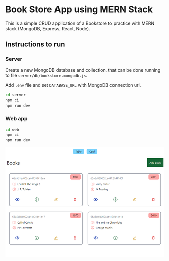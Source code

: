 # Book Store App using MERN Stack

This is a simple CRUD application of a Bookstore to practice with MERN stack (MongoDB, Express, React, Node).

## Instructions to run

### Server

Create a new MongoDB database and collection. that can be done running to file `server/db/bookstore.mongodb.js`.

Add `.env` file and set `DATABASE_URL` with MongoDB connection url.

```bash
cd server
npm ci
npm run dev
```

### Web app

```bash
cd web
npm ci
npm run dev
```

![my screenshot](/screenshot.png)
